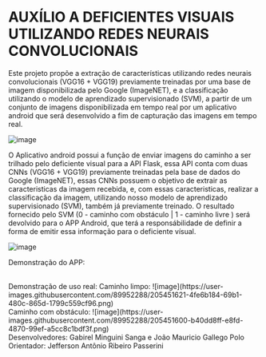 # AUXÍLIO A DEFICIENTES VISUAIS UTILIZANDO REDES NEURAIS CONVOLUCIONAIS

Este projeto propõe a extração de características utilizando redes neurais convolucionais (VGG16 + VGG19) previamente treinadas por uma base de imagem disponibilizada pelo Google (ImageNET), e a classificação utilizando o modelo de aprendizado supervisionado (SVM), a partir de um conjunto de imagens disponibilizada em tempo real por um aplicativo android que será desenvolvido a fim de capturação das imagens em tempo real.

![image](https://user-images.githubusercontent.com/89952288/205444578-8f6f77e3-dd76-470f-8ba6-1cc2b187f957.png)

O Aplicativo android possui a função de enviar imagens do caminho a ser trilhado pelo deficiente visual para a API Flask, essa API conta com duas CNNs (VGG16 + VGG19) previamente treinadas pela base de dados do Google (ImageNET), essas CNNs possuem o objetivo de extrair as caracteristicas da imagem recebida, e, com essas caracteristicas, realizar a classificação da imagem, utilizando nosso modelo de aprendizado supervisionado (SVM), também já previamente treinado. O resultado fornecido pelo SVM (0 - caminho com obstáculo | 1 - caminho livre ) será devolvido para o APP Android, que terá a responsábilidade de definir a forma de emitir essa informação para o deficiente vísual.

![image](https://user-images.githubusercontent.com/89952288/205410525-66777348-a071-4858-9e85-be4062c3e7fc.png)

Demonstração do APP:

<br>
Demonstração de uso real:
Caminho limpo:
![image](https://user-images.githubusercontent.com/89952288/205451621-4fe6b184-69b1-480c-865d-1799c559cf96.png)

<br>
Caminho com obstáculo:
![image](https://user-images.githubusercontent.com/89952288/205451600-b40dd8ff-e8fd-4870-99ef-a5cc8c1bdf3f.png)

<br>
Desenvolvedores: Gabirel Minguini Sanga e João Mauricio Gallego Polo
<br>
Orientador: Jefferson Antônio Ribeiro Passerini
